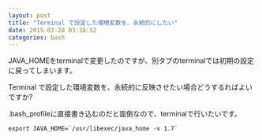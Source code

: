 ```yaml
---
layout: post
title: "Terminal で設定した環境変数を、永続的にしたい"
date: 2015-03-28 03:38:52
categories: bash
---
```

<p>JAVA_HOMEをterminalで変更したのですが、別タブのterminalでは初期の設定に戻ってしまいます。</p>

<p>Terminal で設定した環境変数を、永続的に反映させたい場合どうするればよいですか?</p>

<p>.bash_profileに直接書き込むのだと面倒なので、terminalで行いたいです。</p>

<pre><code>export JAVA_HOME=`/usr/libexec/java_home -v 1.7`
</code></pre>
